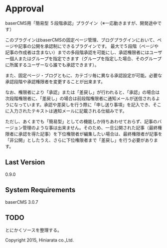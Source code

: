 Approval
==========
baserCMS用「簡易型 ５段階承認」プラグイン（※一応動きますが、開発途中です）


このプラグインはbaserCMSの固定ページ管理、ブログプラグインにおいて、ページや記事の公開を承認制にできるプラグインです。
最大で５段階（ページや記事の作成者は含まない）までの多段階承認を可能にし、承認権限者にはユーザー個人またはグループを指定できます（グループを指定した場合、そのグループに所属するユーザーなら誰でも承認できます）。


また、固定ページ・ブログともに、カテゴリ毎に異なる承認設定が可能。必要な承認段階や承認権限者を変更することが出来ます。


なお、権限者により「承認」または「差戻し」が行われると、「承認」の場合は次段階権限者に、「差戻し」の場合は前段階権限者に通知メールが送信されるようになっています。承認や差戻しを行う際に「申し送り事項」を記入でき、そこに入力されたテキストは通知メールに記載される仕組みです。


ただし、あくまでも「簡易型」としての機能しか持ちあわせておらず、記事のバージョン管理のような事は出来ません。そのため、一旦公開された記事（最終権限者に承認を得た記事）を下位権限者が編集したい場合は、最終権限者が記事を「非公開」としたうえ、さらに下位権限者まで「差戻し」を行う必要があります。


Last Version
-------
0.9.0


System Requirements
-------
baserCMS 3.0.7


TODO
-------
とにかくソースを整理する。


Copyright 2015, Hiniarata co.,Ltd.
